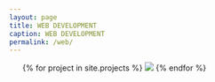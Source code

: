 ```yaml
---
layout: page
title: WEB DEVELOPMENT
caption: WEB DEVELOPMENT
permalink: /web/
---
```


<ul class="post-list project-item">
	{% for project in site.projects %}
      <a class="project-item__title" href="{{ project.url | relative_url }}"><img class='project-item__image' src= "/assets/{{ project.name }}.png" ></a>
  {% endfor %}
</ul>
